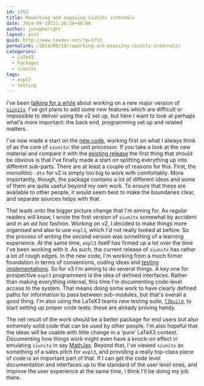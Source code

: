 ```yaml
---
id: 1753
title: Reworking and exposing siunitx internals
date: 2014-09-18T21:28:29+00:00
author: josephwright
layout: post
guid: http://www.texdev.net/?p=1753
permalink: /2014/09/18/reworking-and-exposing-siunitx-internals/
categories:
  - LaTeX3
  - Packages
  - siunitx
tags:
  - expl3
  - testing
---
```

I've been [talking for a while](http://www.texdev.net/2014/03/13/work-on-siunitx-v3/) about working on a new major version of [`siunitx`](https://ctan.org/pkg/siunitx). I've got plans to add some new features which are difficult or impossible to deliver using the v2 set up, but here I want to look at perhaps what's more important: the back end, programming set up and related matters.

I've now made a start on the [new code](https://github.com/josephwright/siunitx/tree/master), working first on what I always think of as the core of `siunitx`: the unit processor. If you take a look at the new material and compare it with the [existing release](https://github.com/josephwright/siunitx/tree/stable) the first thing that should be obvious is that I've finally made a start on splitting everything up into different sub-parts. There are at least a couple of reasons for this. First, the monolithic `.dtx` for v2 is simply too big to work with comfortably. More importantly, though, the package contains a lot of different ideas and some of them are quite useful beyond my own work. To ensure that these are available to other people, it would seem best to make the boundaries clear, and separate sources helps with that.

That leads onto the bigger picture change that I'm aiming for. As regular readers will know, I wrote the first version of `siunitx` somewhat by accident and in an _ad hoc_ fashion. Working on v2, I decided to make things more organised and also to use `expl3`, which I'd not really looked at before. So the process of writing the second version was something of a learning experience. At the same time, `expl3` itself has firmed up a lot over the time I've been working with it. As such, the current release of `siunitx` has rather a lot of rough edges. In the new code, I'm working from a much firmer foundation in terms of conventions, coding ideas and [testing implementations](http://www.texdev.net/2014/05/27/testing-tex-lua-and-tex-and-not-just-for-luatex/). So for v3 I'm aiming to do several things. A key one for prospective `expl3` programmers is the idea of defined interfaces. Rather than making everything internal, this time I'm documenting code-level access to the system. That means doing some work to have clearly defined paths for information to pass between sub-modules, but that's overall a good thing. I'm also using the LaTeX3 teams new testing suite, [`l3build`](https://ctan.org/pkg/l3build), to start setting up proper code tests: these are already proving handy.

The net result of the work should be a better package for end users but also extremely solid code that can be used by other people. I'm also hopeful that the ideas will be usable with little change in a 'pure' LaTeX3 context. Documenting how things work might even have a knock-on effect in emulating `siunitx` in say [MathJax](https://github.com/mathjax/MathJax/issues/447). Beyond that, I've viewed `siunitx` as something of a sales pitch for `expl3`, and providing a really top-class piece of code is an important part of that. If I can get the code level documentation and interfaces up to the standard of the user level ones, and improve the user experience at the same time, I think I'll be doing my job there.
